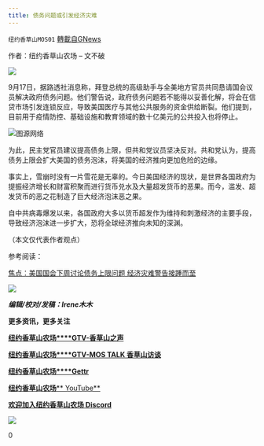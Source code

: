 ```yaml
---
title: 债务问题或引发经济灾难
---
```

`纽约香草山MOS01` [轉載自GNews](https://gnews.org/zh-hans/1543057/)

作者：纽约香草山农场 – 文不破



![](https://assets.gnews.org/wp-content/uploads/2021/08/GNEW-GTV-MOS-LOGO-2.jpg)



9月17日，据路透社消息称，拜登总统的高级助手与全美地方官员共同恳请国会议员解决政府债务问题。他们警告说，政府债务问题若不能得以妥善化解，将会在信贷市场引发连锁反应，导致美国医疗与其他公共服务的资金供给断裂。他们提到，目前用于疫情防控、基础设施和教育领域的数十亿美元的公共投入也将停止。

![](https://r.hstong.com/public/cms/images/2021/02/25/20210225094155911.png)图源网络

为此，民主党官员建议提高债务上限，但共和党议员坚决反对。共和党认为，提高债务上限会扩大美国的债务泡沫，将美国的经济推向更加危险的边缘。

事实上，雪崩时没有一片雪花是无辜的。今日美国经济的现状，是世界各国政府为提振经济增长和财富积聚而进行货币兑水及大量超发货币的恶果。而今，滥发、超发货币的恶之花制造了巨大经济泡沫恶之果。

自中共病毒爆发以来，各国政府大多以货币超发作为维持和刺激经济的主要手段，导致经济泡沫进一步扩大，恐将全球经济推向未知的深渊。

（本文仅代表作者观点）

参考阅读：

[焦点：美国国会下周讨论债务上限问题 经济灾难警告接踵而至](https://cn.reuters.com/article/us-congress-debt-ceiling-0918-idCNKBS2GE00X)

![](https://assets.gnews.org/wp-content/uploads/2021/09/September-Calendar.jpg)

***编辑/校对/发稿：Irene木木***

**更多资讯，更多关注**

[**纽约香草山农场****GTV-香草山之声**](https://gtv.org/user/5ffbdcd7f579a75e0bd123e6)

[**纽约香草山农场****GTV-MOS TALK 香草山访谈**](https://gtv.org/user/5e9dcdd50dbf207957d89bcd)

[**纽约香草山农场****Gettr**](https://www.gettr.com/user/himalaya_mos)

[**纽约香草山农场**** YouTube**](https://www.youtube.com/channel/UCSLHrqs6Pil7V-_jOuZVVgg)

[**欢迎加入纽约香草山农场 Discord**](https://discord.gg/ChqXAHd)



![](https://assets.gnews.org/wp-content/uploads/2021/08/GNEW-GTV-MOS-LOGO-2.jpg)



0
